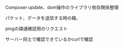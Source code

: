 Composer update、dom操作のライブラリ依存関係整理



パケット、データを送信する時の箱、



pingの疎通確認用のリクエスト

サーバー同士で確認できているかcurlで確認

